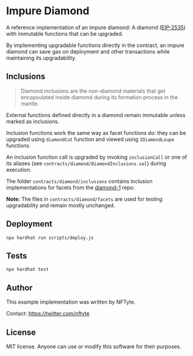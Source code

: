 # Impure Diamond

A reference implementation of an impure diamond: A diamond ([EIP-2535](https://github.com/ethereum/EIPs/issues/2535)) with immutable functions that can be upgraded.

By implementing upgradable functions directly in the contract, an impure diamond can save gas on deployment and other transactions while maintaining its upgradability.

## Inclusions

> Diamond inclusions are the non-diamond materials that get encapsulated inside diamond during its formation process in the mantle.

External functions defined directly in a diamond remain immutable unless marked as inclusions.

Inclusion functions work the same way as facet functions do: they can be upgraded using `diamondCut` function and viewed using `IDiamondLoupe` functions.

An inclusion function call is upgraded by invoking `inclusionCall` or one of its aliases (see `contracts/diamond/DiamondInclusions.sol`) during execution.

The folder `contracts/diamond/inclusions` contains inclusion implementations for facets from the [diamond-1](https://github.com/mudgen/diamond-1-hardhat) repo.

**Note:** The files in `contracts/diamond/facets` are used for testing upgradability and remain mostly unchanged.

## Deployment

```console
npx hardhat run scripts/deploy.js
```

## Tests

```console
npx hardhat test

```

## Author

This example implementation was written by NFTyte.

Contact: https://twitter.com/nftyte

## License

MIT license. Anyone can use or modify this software for their purposes.
